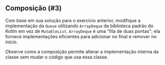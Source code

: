 ## Composição (#3)

Com base em sua solução para o exercício anterior, modifique a implementação da `Queue` utilizando `ArrayDeque` da biblioteca padrão do Kotlin em vez de `MutableList`. `ArrayDeque` é uma "fila de duas pontas"; ela fornece implementações eficientes para adicionar no final e remover no início.

Observe como a composição permite alterar a implementação interna da classe sem mudar o código que usa essa classe.